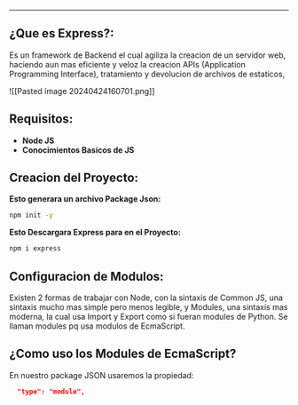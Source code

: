 
---
## ¿Que es Express?:
Es un framework de Backend el cual agiliza la creacion de un servidor web, haciendo aun mas eficiente y veloz la creacion APIs (Application Programming Interface), tratamiento y devolucion de archivos de estaticos,

![[Pasted image 20240424160701.png]]

## Requisitos:

- **Node JS**
- **Conocimientos Basicos de JS**

## Creacion del Proyecto:

**Esto generara un archivo Package Json:**
```bash
npm init -y 
```

**Esto Descargara Express para en el Proyecto:**
```bash
npm i express 
```

## Configuracion de Modulos:
Existen 2 formas de trabajar con Node, con la sintaxis de Common JS, una sintaxis mucho mas simple pero menos legible, y Modules, una sintaxis mas moderna, la cual usa Import y Export como si fueran modules de Python. Se llaman modules pq usa modulos de EcmaScript. 

## ¿Como uso los Modules de EcmaScript?
En nuestro package JSON usaremos la propiedad:
```json
  "type": "module",
```
